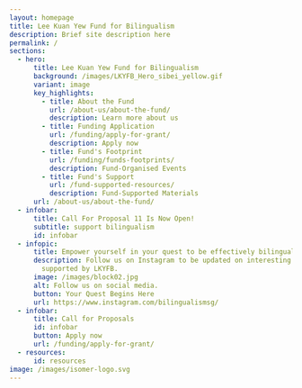 ```yaml
---
layout: homepage
title: Lee Kuan Yew Fund for Bilingualism
description: Brief site description here
permalink: /
sections:
  - hero:
      title: Lee Kuan Yew Fund for Bilingualism
      background: /images/LKYFB_Hero_sibei_yellow.gif
      variant: image
      key_highlights:
        - title: About the Fund
          url: /about-us/about-the-fund/
          description: Learn more about us
        - title: Funding Application
          url: /funding/apply-for-grant/
          description: Apply now
        - title: Fund's Footprint
          url: /funding/funds-footprints/
          description: Fund-Organised Events
        - title: Fund's Support
          url: /fund-supported-resources/
          description: Fund-Supported Materials
      url: /about-us/about-the-fund/
  - infobar:
      title: Call For Proposal 11 Is Now Open!
      subtitle: support bilingualism
      id: infobar
  - infopic:
      title: Empower yourself in your quest to be effectively bilingual!
      description: Follow us on Instagram to be updated on interesting resources
        supported by LKYFB.
      image: /images/block02.jpg
      alt: Follow us on social media.
      button: Your Quest Begins Here
      url: https://www.instagram.com/bilingualismsg/
  - infobar:
      title: Call for Proposals
      id: infobar
      button: Apply now
      url: /funding/apply-for-grant/
  - resources:
      id: resources
image: /images/isomer-logo.svg
---
```

